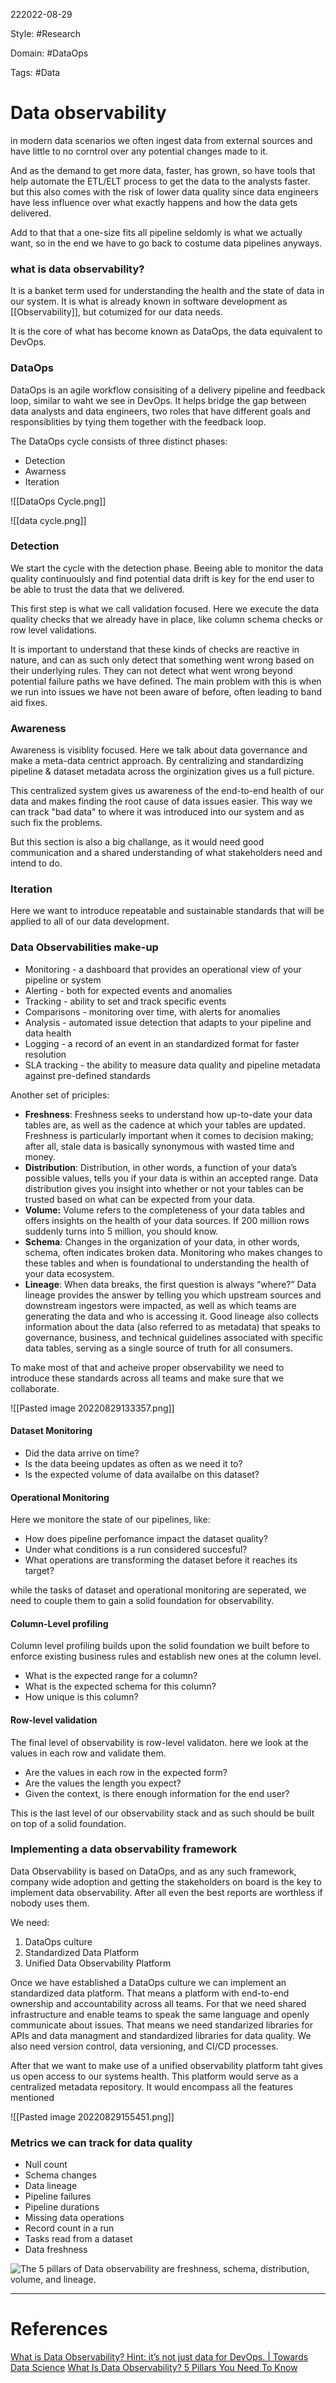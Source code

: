 222022-08-29

Style: #Research 

Domain: #DataOps

Tags: #Data 

# Data observability
in modern data scenarios we often ingest data from external sources and have little to no corntrol over any potential changes made to it.

And as the demand to get more data, faster, has grown, so have tools that help automate the ETL/ELT process to get the data to the analysts faster. but this also comes with the risk of lower data quality since data engineers have less influence over what exactly happens and how the data gets delivered.

Add to that that a one-size fits all pipeline seldomly is what we actually want, so in the end we have to go back to costume data pipelines anyways.

### what is data observability?
It is a banket term used for understanding the health and the state of data in our system. It is what is already known in software development as [[Observability]], but cotumized for our data needs.

It is the core of what has become known as DataOps, the data equivalent to DevOps.

### DataOps
DataOps is an agile workflow consisiting of a delivery pipeline and feedback loop, similar to waht we see in DevOps. It helps bridge the gap between data analysts and data engineers, two roles that have different goals and responsiblities by tying them together with the feedback loop.

The DataOps cycle consists of three distinct phases:
- Detection
- Awarness
- Iteration

![[DataOps Cycle.png]]


![[data cycle.png]]


### Detection
We start the cycle with the detection phase. Beeing able to monitor the data quality continuoulsly and find potential data drift is key for the end user to be able to trust the data that we delivered.

This first step is what we call validation focused. Here we execute the data quality checks that we already have in place, like column schema checks or row level validations.

It is important to understand that these kinds of checks are reactive in nature, and can as such only detect that something went wrong based on their underlying rules. They can not detect what went wrong beyond potential failure paths we have defined. The main problem with this is when we run into issues we have not been aware of before, often leading to band aid fixes.

### Awareness
Awareness is visiblity focused. Here we talk about data governance and make a meta-data centrict approach. By centralizing and standardizing pipeline & dataset metadata across the orginization gives us a full picture.

This centralized system gives us awareness of the end-to-end health of our data and makes finding the root cause of data issues easier. This way we can track "bad data" to where it was introduced into our system and as such fix the problems.

But this section is also a big challange, as it would need good communication and a shared understanding of what stakeholders need and intend to do.

### Iteration
Here we want to introduce repeatable and sustainable standards that will be applied to all of our data development.

### Data Observabilities make-up

- Monitoring - a dashboard that provides an operational view of your pipeline or system
- Alerting - both for expected events and anomalies
- Tracking - ability to set and track specific events
- Comparisons - monitoring over time, with alerts for anomalies
- Analysis - automated issue detection that adapts to your pipeline and data health
- Logging - a record of an event in an standardized format for faster resolution
- SLA tracking - the ability to measure data quality and pipeline metadata against pre-defined standards

Another set of priciples:
-   **Freshness**: Freshness seeks to understand how up-to-date your data tables are, as well as the cadence at which your tables are updated. Freshness is particularly important when it comes to decision making; after all, stale data is basically synonymous with wasted time and money.
-   **Distribution**: Distribution, in other words, a function of your data’s possible values, tells you if your data is within an accepted range. Data distribution gives you insight into whether or not your tables can be trusted based on what can be expected from your data.
-   **Volume:** Volume refers to the completeness of your data tables and offers insights on the health of your data sources. If 200 million rows suddenly turns into 5 million, you should know.
-   **Schema**: Changes in the organization of your data, in other words, schema, often indicates broken data. Monitoring who makes changes to these tables and when is foundational to understanding the health of your data ecosystem.
-   **Lineage**: When data breaks, the first question is always “where?” Data lineage provides the answer by telling you which upstream sources and downstream ingestors were impacted, as well as which teams are generating the data and who is accessing it. Good lineage also collects information about the data (also referred to as metadata) that speaks to governance, business, and technical guidelines associated with specific data tables, serving as a single source of truth for all consumers.

To make most of that and acheive proper observability we need to introduce these standards across all teams and make sure that we collaborate.

![[Pasted image 20220829133357.png]]


#### Dataset Monitoring
- Did the data arrive on time?
- Is the data beeing updates as often as we need it to?
- Is the expected volume of data availalbe on this dataset?

#### Operational Monitoring
Here we monitore the state of our pipelines, like:

- How does pipeline perfomance impact the dataset quality?
- Under what conditions is a run considered succesful?
- What operations are transforming the dataset before it reaches its target?

while the tasks of dataset and operational monitoring are seperated, we need to couple them to gain a solid foundation for observability.

#### Column-Level profiling

Column level profiling builds upon the solid foundation we built before to enforce existing business rules and establish new ones at the column level.

- What is the expected range for a column?
- What is the expected schema for this column?
- How unique is this column?

#### Row-level validation
The final level of observability is row-level validaton. here we look at the values in each row and validate them.
- Are the values in each row in the expected form?
- Are the values the length you expect?
- Given the context, is there enough information for the end user?

This is the last level of our observability stack and as such should be built on top of a solid foundation.

### Implementing a data observability framework

Data Observability is based on DataOps, and as any such framework, company wide adoption and getting the stakeholders on board is the key to implement data observability. After all even the best reports are worthless if nobody uses them.

We need:
1. DataOps culture
2. Standardized Data Platform
3. Unified Data Observability Platform

Once we have established a DataOps culture we can implement an standardized data platform. That means a platform with end-to-end ownership and accountability across all teams. For that we need shared infrastructure and enable teams to speak the same language and openly communicate about issues. That means we need standarized libraries for APIs and data managment and standardized libraries for data quality. We also need version control, data versioning, and CI/CD processes.

After that we want to make use of a unified observability platform taht gives us open access to our systems health. This platform would serve as a centralized metadata repository. It would encompass all the features mentioned 

![[Pasted image 20220829155451.png]]


### Metrics we can track for data quality
- Null count
- Schema changes
- Data lineage
- Pipeline failures
- Pipeline durations
- Missing data operations
- Record count in a run
- Tasks read from a dataset
- Data freshness

![The 5 pillars of Data observability are freshness, schema, distribution, volume, and lineage.](https://www.montecarlodata.com/wp-content/uploads/2022/03/5-Pillars-of-Data-Observability-768x1024.jpg)


___
# References
[What is Data Observability? Hint: it’s not just data for DevOps. | Towards Data Science](https://towardsdatascience.com/what-is-data-observability-40b337971e3e)
[What Is Data Observability? 5 Pillars You Need To Know](https://www.montecarlodata.com/blog-what-is-data-observability/)